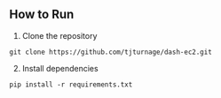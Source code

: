 
## How to Run 

1. Clone the repository 

```
git clone https://github.com/tjturnage/dash-ec2.git
```

2. Install dependencies 

```
pip install -r requirements.txt
```
